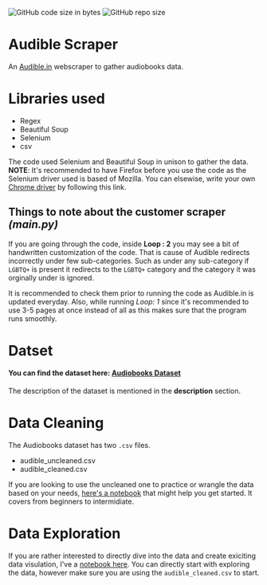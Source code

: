 ![GitHub code size in bytes](https://img.shields.io/github/languages/code-size/snehangsude/audible_scraper)
![GitHub repo size](https://img.shields.io/github/repo-size/snehangsude/audible_scraper)

# Audible Scraper
An [Audible.in](https://www.audible.in) webscraper to gather audiobooks data.

# Libraries used
- Regex
- Beautiful Soup
- Selenium
- csv

The code used Selenium and Beautiful Soup in unison to gather the data. 
**NOTE**: It's recommended to have Firefox before you use the code as the Selenium driver used is based of Mozilla. You can elsewise, write your own
[Chrome driver](https://stackoverflow.com/questions/64717302/deprecationwarning-executable-path-has-been-deprecated-selenium-python/71628814#71628814) by
following this link. 

## Things to note about the customer scraper *(main.py)*
If you are going through the code, inside **Loop : 2** you may see a bit of handwritten customization of the code. 
That is cause of Audible redirects incorrectly under few sub-categories. Such as under any sub-category if `LGBTQ+` is present it redirects
to the `LGBTQ+` category and the category it was orginally under is ignored. 

It is recommended to check them prior to running the code as Audible.in is updated everyday.
Also, while running *Loop: 1* since it's recommended to use 3-5 pages at once instead of all as this makes sure that the program runs smoothly.

# Datset
#### You can find the dataset here: [Audiobooks Dataset](https://www.kaggle.com/datasets/snehangsude/audible-dataset)
The description of the dataset is mentioned in the **description** section.

# Data Cleaning
The Audiobooks dataset has two `.csv` files.
- audible_uncleaned.csv
- audible_cleaned.csv

If you are looking to use the uncleaned one to practice or wrangle the data based on your needs, [here's a notebook](https://snehangsude.github.io/xSpace/audible/dataa_wrangling/data_cleaning/tabular_data/2022/04/11/audible-cleaner.html)
that might help you get started. It covers from beginners to intermidiate.  

# Data Exploration
If you are rather interested to directly dive into the data and create exiciting data visulation, I've a [notebook here](https://snehangsude.github.io/xSpace/audible/data_analysis/data_visulization/tabular_data/matplotlib/seaborn/2022/04/11/audible-eda.html).
You can directly start with exploring the data, however make sure you are using the `audible_cleaned.csv` to start.
